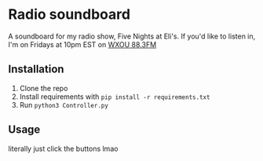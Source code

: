# Radio soundboard

A soundboard for my radio show, Five Nights at Eli's. If you'd like to listen in, I'm on Fridays at 10pm EST on [WXOU 88.3FM](https://tunein.com/radioThe-Grizz-883-s24037/)

## Installation

1. Clone the repo
2. Install requirements with `pip install -r requirements.txt`
3. Run `python3 Controller.py`

## Usage

literally just click the buttons lmao